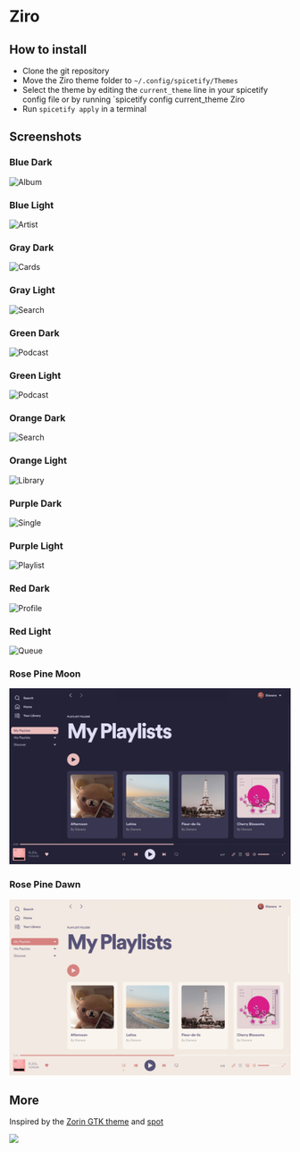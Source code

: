 # Ziro
## How to install
- Clone the git repository
- Move the Ziro theme folder to `~/.config/spicetify/Themes`
- Select the theme by editing the `current_theme` line in your spicetify config file or by running `spicetify config current_theme Ziro
- Run `spicetify apply` in a terminal
## Screenshots
### Blue Dark
![Album](https://raw.githubusercontent.com/schnensch0/ziro/main/preview/album-blue-dark.png)
### Blue Light
![Artist](https://raw.githubusercontent.com/schnensch0/ziro/main/preview/artist-blue-light.png)
### Gray Dark
![Cards](https://raw.githubusercontent.com/schnensch0/ziro/main/preview/cards-gray-dark.png)
### Gray Light
![Search](https://raw.githubusercontent.com/schnensch0/ziro/main/preview/search-gray-light.png)
### Green Dark
![Podcast](https://raw.githubusercontent.com/schnensch0/ziro/main/preview/podcast-green-dark.png)
### Green Light
![Podcast](https://raw.githubusercontent.com/schnensch0/ziro/main/preview/podcast-green-light.png)
### Orange Dark
![Search](https://raw.githubusercontent.com/schnensch0/ziro/main/preview/search-orange-dark.png)
### Orange Light
![Library](https://raw.githubusercontent.com/schnensch0/ziro/main/preview/library-orange-light.png)
### Purple Dark
![Single](https://raw.githubusercontent.com/schnensch0/ziro/main/preview/single-purple-dark.png)
### Purple Light
![Playlist](https://raw.githubusercontent.com/schnensch0/ziro/main/preview/playlist-purple-light.png)
### Red Dark
![Profile](https://raw.githubusercontent.com/schnensch0/ziro/main/preview/profile-red-dark.png)
### Red Light
![Queue](https://raw.githubusercontent.com/schnensch0/ziro/main/preview/queue-red-light.png)
### Rose Pine Moon
![Playlists](screenshots/rose-pine-moon.jpg)
### Rose Pine Dawn
![Playlists](screenshots/rose-pine-dawn.jpg)

## More
Inspired by the [Zorin GTK theme](https://github.com/ZorinOS/zorin-desktop-themes) and [spot](https://github.com/xou816/spot)

<a href=https://discord.gg/tMEcBhsNqA><img src="https://img.shields.io/discord/733994169508560938?style=flat-square&logo=discord&color=5865F2&labelColor=white&label=support"></img></a>
